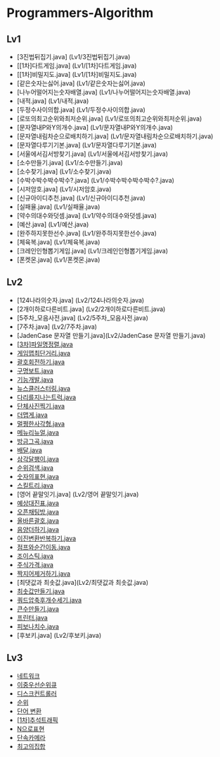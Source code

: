 # Programmers-Algorithm

## Lv1
* [3진법뒤집기.java] (Lv1/3진법뒤집기.java)
* [[1차]다트게임.java] (Lv1/[1차]다트게임.java)
* [[1차]비밀지도.java] (Lv1/[1차]비밀지도.java)
* [같은숫자는싫어.java] (Lv1/같은숫자는싫어.java)
* [나누어떨어지는숫자배열.java] (Lv1/나누어떨어지는숫자배열.java)
* [내적.java] (Lv1/내적.java)
* [두정수사이의합.java] (Lv1/두정수사이의합.java)
* [로또의최고순위와최저순위.java] (Lv1/로또의최고순위와최저순위.java)
* [문자열내P와Y의개수.java] (Lv1/문자열내P와Y의개수.java)
* [문자열내림차순으로배치하기.java] (Lv1/문자열내림차순으로배치하기.java)
* [문자열다루기기본.java] (Lv1/문자열다루기기본.java)
* [서울에서김서방찾기.java] (Lv1/서울에서김서방찾기.java)
* [소수만들기.java] (Lv1/소수만들기.java)
* [소수찾기.java] (Lv1/소수찾기.java)
* [수박수박수박수박수?.java] (Lv1/수박수박수박수박수?.java)
* [시저암호.java] (Lv1/시저암호.java)
* [신규아이디추천.java] (Lv1/신규아이디추천.java)
* [실패율.java] (Lv1/실패율.java)
* [약수의대수와덧셈.java] (Lv1/약수의대수와덧셈.java)
* [예산.java] (Lv1/예산.java)
* [완주하지못한선수.java] (Lv1/완주하지못한선수.java)
* [체육복.java] (Lv1/체육복.java)
* [크레인인형뽑기게임.java] (Lv1/크레인인형뽑기게임.java)
* [폰켓몬.java] (Lv1/폰켓몬.java)


## Lv2
* [124나라의숫자.java] (Lv2/124나라의숫자.java)
* [2개이하로다른비트.java] (Lv2/2개이하로다른비트.java)
* [5주차_모음사전.java] (Lv2/5주차_모음사전.java)
* [7주차.java] (Lv2/7주차.java)
* [JadenCase 문자열 만들기.java](Lv2/JadenCase 문자열 만들기.java)
* [[3차]파일명정렬.java](Lv2/[3차]파일명정렬.java)
* [게임맵최단거리.java](Lv2/게임맵최단거리.java)
* [괄호회전하기.java](Lv2/괄호회전하기.java)
* [구명보트.java](Lv2/구명보트.java)
* [기능개발.java](Lv2/기능개발.java)
* [뉴스클러스터링.java](Lv2/뉴스클러스터링.java)
* [다리를지나는트럭.java](Lv2/다리를지나는트럭.java)
* [단체사진찍기.java](Lv2/단체사진찍기.java)
* [더맵게.java](Lv2/더맵게.java)
* [멀쩡한사각형.java](Lv2/멀쩡한사각형.java)
* [메뉴리뉴얼.java](Lv2/메뉴리뉴얼.java)
* [방금그곡.java](Lv2/방금그곡.java)
* [배달.java](Lv2/배달.java)
* [삼각달팽이.java](Lv2/삼각달팽이.java)
* [순위검색.java](Lv2/순위검색.java)
* [숫자의표현.java](Lv2/숫자의표현.java)
* [스킬트리.java](Lv2/스킬트리.java)
* [영어 끝말잇기.java] (Lv2/영어 끝말잇기.java)
* [예상대진표.java](Lv2/예상대진표.java)
* [오픈채팅방.java](Lv2/오픈채팅방.java)
* [올바른괄호.java](Lv2/올바른괄호.java)
* [음양더하기.java](Lv2/음양더하기.java)
* [이진변환반복하기.java](Lv2/이진변환반복하기.java)
* [점프와순간이동.java](Lv2/점프와순간이동.java)
* [조이스틱.java](Lv2/조이스틱.java)
* [주식가격.java](Lv2/주식가격.java)
* [짝지어제거하기.java](Lv2/짝지어제거하기.java)
* [최댓값과 최솟값.java](Lv2/최댓값과 최솟값.java)
* [최솟값만들기.java](Lv2/최솟값만들기.java)
* [쿼드압축후개수세기.java](Lv2/쿼드압축후개수세기.java)
* [큰수만들기.java](Lv2/큰수만들기.java)
* [프린터.java](Lv2/프린터.java)
* [피보나치수.java](Lv2/피보나치수.java)
* [후보키.java]  (Lv2/후보키.java)



## Lv3
* [네트워크](Lv3/네트워크.java)
* [이중우선순위큐](Lv3/이중우선순위큐.java)
* [디스크컨트롤러](Lv3/디스크컨트롤러.java)
* [순위](Lv3/순위.java)
* [단어 변환](Lv3/단어변환.java)
* [[1차]추석트래픽](Lv3/[1차]추석트래픽.java)
* [N으로표현](Lv3/N으로표현.java)
* [단속카메라](Lv3/단속카메라.java)
* [최고의집합](Lv3/최고의집합.java)
